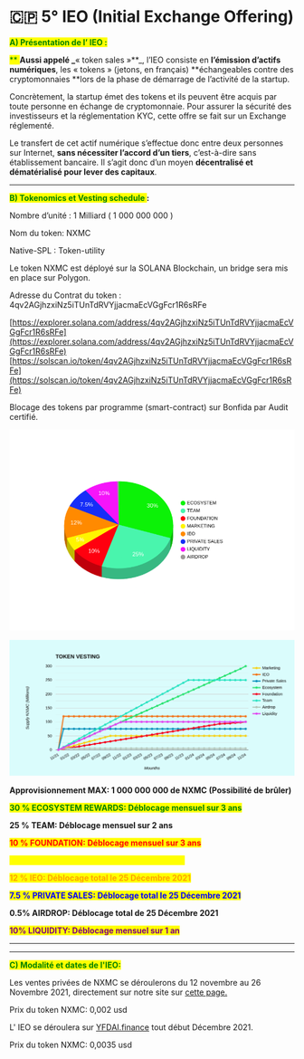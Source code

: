 # 🇨🇵 5° IEO (Initial Exchange Offering)

<mark style="color:green;">**A) Présentation de l’ IEO :**</mark>

<mark style="color:green;">**      **</mark>Aussi appelé _**« token sales »**_, l’IEO consiste en **l’émission d’actifs numériques**, les « tokens » (jetons, en français) **échangeables contre des cryptomonnaies **lors de la phase de démarrage de l’activité de la startup.&#x20;

Concrètement, la startup émet des tokens et ils peuvent être acquis par toute personne en échange de cryptomonnaie. Pour assurer la sécurité des investisseurs et la réglementation KYC, cette offre se fait sur un Exchange réglementé.

Le transfert de cet actif numérique s’effectue donc entre deux personnes sur Internet, **sans nécessiter l’accord d’un tiers**, c’est-à-dire sans établissement bancaire. Il s’agit donc d’un moyen **décentralisé et dématérialisé pour lever des capitaux**.

****

<mark style="color:green;">**B) Tokenomics et Vesting schedule **</mark>**:**

Nombre d’unité : 1 Milliard ( 1 000 000 000 )

Nom du token: NXMC

Native-SPL : Token-utility

Le token NXMC est déployé sur la SOLANA Blockchain, un bridge sera mis en place sur Polygon.

Adresse du Contrat  du token :\
4qv2AGjhzxiNz5iTUnTdRVYjjacmaEcVGgFcr1R6sRFe

[https://explorer.solana.com/address/4qv2AGjhzxiNz5iTUnTdRVYjjacmaEcVGgFcr1R6sRFe](https://explorer.solana.com/address/4qv2AGjhzxiNz5iTUnTdRVYjjacmaEcVGgFcr1R6sRFe)                    [https://solscan.io/token/4qv2AGjhzxiNz5iTUnTdRVYjjacmaEcVGgFcr1R6sRFe](https://solscan.io/token/4qv2AGjhzxiNz5iTUnTdRVYjjacmaEcVGgFcr1R6sRFe)

Blocage des tokens par programme (smart-contract) sur Bonfida par Audit certifié.

![](.gitbook/assets/donutchart.png)

![](<.gitbook/assets/Supply NXMCturquoise.png>)

**Approvisionnement MAX: 1 000 000 000 de NXMC (Possibilité de  brûler)**

<mark style="color:green;">**30 % ECOSYSTEM REWARDS: Déblocage mensuel sur 3 ans**</mark>

**25 % TEAM: Déblocage mensuel sur 2 ans**

<mark style="color:red;">**10 % FOUNDATION: Déblocage mensuel sur 3 ans**</mark>

<mark style="color:yellow;">**5% MARKETING: Déblocage mensuel sur 1 an**</mark>

<mark style="color:orange;">**12 % IEO: Déblocage total le 25 Décembre 2021**</mark>

<mark style="color:blue;">**7.5 % PRIVATE SALES: Déblocage total le 25 Décembre 2021**</mark>

**0.5% AIRDROP: Déblocage total de 25 Décembre 2021**

<mark style="color:purple;">**10% LIQUIDITY: Déblocage mensuel sur 1 an**</mark>

****

****

<mark style="color:green;">**C) Modalité et dates de l'IEO:**</mark>

Les ventes privées de NXMC se déroulerons du 12 novembre au 26 Novembre 2021,  directement sur notre site sur [cette page.](https://nextmindcoin.com/fr/VENTES-PRIVEES/)&#x20;

Prix du token NXMC: 0,002 usd



L' IEO se déroulera sur [YFDAI.finance](https://dashboard.yfdai.finance) tout début Décembre 2021.

Prix du token NXMC: 0,0035 usd
